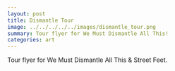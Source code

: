 ```yaml
---
layout: post
title: Dismantle Tour
image: ../../../../../images/dismantle_tour.png
summary: Tour flyer for We Must Dismantle All This!
categories: art
---
```


Tour flyer for We Must Dismantle All This & Street Feet.
